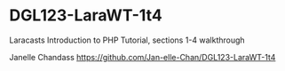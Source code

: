 # DGL123-LaraWT-1t4
Laracasts Introduction to PHP Tutorial, sections 1-4 walkthrough


Janelle Chandass
https://github.com/Jan-elle-Chan/DGL123-LaraWT-1t4
